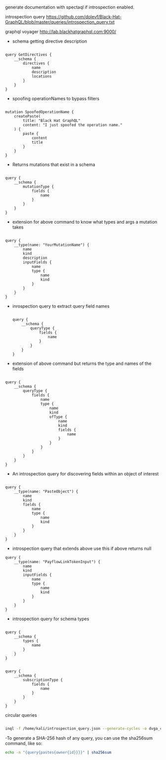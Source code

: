 <!-- more time to config #sighs -->

generate documentation with spectaql if introspection enabled.

introspection query
https://github.com/dolevf/Black-Hat-GraphQL/blob/master/queries/introspection_query.txt

graphql voyager
http://lab.blackhatgraphql.com:9000/

-   schema getting directive description

```gql

query GetDirectives {
    __schema {
        directives {
            name
            description
            locations
        }
    }
}

```

-   spoofing operationNames to bypass filters

```gql

mutation SpoofedOperationName {
    createPaste(
        title: "Black Hat GraphQL"
        content: "I just spoofed the operation name."
    ) {
        paste {
            content
            title
        }
    }
}

```

-   Returns mutations that exist in a schema

```gql

query {
    __schema {
        mutationType {
            fields {
                name
            }
        }
    }
}

```

-   extension for above command to know what types and args a mutation takes

```gql

query {
    __type(name: "YourMutationName") {
        name
        kind
        description
        inputFields {
            name
            type {
                name
                kind
            }
        }
    }
}

```

-   inrospection query to extract query field names

    ```gql

    query {
        __schema {
            queryType {
                fields {
                    name
                }
            }
        }
    }

    ```




-   extension of above command but returns the type and names of the fields

```gql

query {
    __schema {
        queryType {
            fields {
                name
                type {
                    name
                    kind
                    ofType {
                        name
                        kind
                        fields {
                            name
                        }
                    }
                }
            }
        }
    }
}

```

-   An introspection query for discovering fields within an object of interest

```gql

query {
    __type(name: "PasteObject") {
        name
        kind
        fields {
            name
            type {
                name
                kind
            }
        }
    }
}

```

- introspection query that extends above use this if above returns null
```gql
query {
    __type(name: "PayflowLinkTokenInput") {
        name
        kind
        inputFields {
            name
            type {
                name
                kind
            }
        }
    }
}
```


-   introspection query for schema types

```gql

query {
    __schema {
        types {
            name
        }
    }
}

```

```gql

query {
    __schema {
        subscriptionType {
            fields {
                name
            }
        }
    }
}

```

circular queries

```bash

inql -f /home/kali/introspection_query.json --generate-cycles -o dvga_cycles

```

-To generate a SHA-256 hash of any query, you can use the sha256sum
command, like so:

```bash
echo -n "{query{pastes{owner{id}}}}" | sha256sum
```
